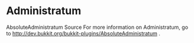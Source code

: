 Administratum
=============

AbsoluteAdministratum Source
For more information on Administratum, go to http://dev.bukkit.org/bukkit-plugins/AbsoluteAdministratum .